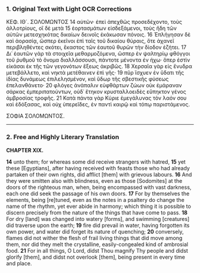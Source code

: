 ### 1. Original Text with Light OCR Corrections

ΚΕΦ. ΙΘ´. ΣΟΛΟΜΩΝΤΟΣ
14 αὐτῶν· ἐπεὶ ἀπεχθῶς προσεδέχοντο, τοὺς ἀλλοτρίους, οἳ δὲ μετὰ
15 ἑορτασμάτων εἰσδεξάμενοι, τοὺς ἤδη τῶν αὐτῶν μετεσχηκότας
δικαίων δεινοῖς ἐκάκωσαν πόνοις.
16 Ἐπλήγησαν δὲ καὶ ἀορασίᾳ, ὥσπερ ἐκεῖνοι ἐπὶ ταῖς τοῦ δικαίου θύραις, ὅτε ἀχανεῖ περιβληθέντες σκότει, ἕκαστος τῶν ἑαυτοῦ θυρῶν τὴν δίοδον ἐζήτει.
17 Δι᾽ ἑαυτῶν γὰρ τὰ στοιχεῖα μεθαρμοζόμενα, ὥσπερ ἐν ψαλτηρίῳ φθόγγοι τοῦ ῥυθμοῦ τὸ ὄνομα διαλλάσσουσι, πάντοτε μένοντα ἐν ἠχω· ὅπερ ἐστὶν εἰκάσαι ἐκ τῆς τῶν γεγονότων ἕξεως ἀκριβῶς.
18 Χερσαῖα γὰρ εἰς ἔνυδρα μετεβάλλετο, καὶ νηκτὰ μετέθαινεν ἐπὶ γῆς·
19 πῦρ ἴσχυεν ἐν ὕδατι τῆς ἰδίας δυνάμεως ἐπιλελησμένον, καὶ ὕδωρ τῆς σβεστικῆς φύσεως ἐπελανθάνετο·
20 φλόγες ἀνάπαλιν εὐφθάρτων ζώων οὐκ ἐμάραναν σάρκας ἐμπεριπατούντων, οὐδ᾽ ἔτηκον κρυσταλλοειδὲς εὔπηκτον γένος ἀμβροσίας τροφῆς.
21 Κατὰ πάντα γὰρ Κύριε ἐμεγάλυνας τὸν λαόν σου καὶ ἐδόξασας, καὶ οὐχ ὑπερεῖδες, ἐν παντὶ καιρῷ καὶ τόπῳ παριστάμενος.

ΣΟΦΙΑ ΣΟΛΟΜΩΝΤΟΣ.

---

### 2. Free and Highly Literary Translation

**CHAPTER XIX.**

**14** unto them; for whereas some did receive strangers with hatred,
**15** yet these [Egyptians], after having received with feasts those who had already partaken of their own rights, did afflict [them] with grievous labours.
**16** And they were smitten also with blindness, even as those [Sodomites] at the doors of the righteous man, when, being encompassed with vast darkness, each one did seek the passage of his own doors.
**17** For by themselves the elements, being [re]tuned, even as the notes in a psaltery do change the name of the rhythm, yet ever abide in harmony; which thing it is possible to discern precisely from the nature of the things that have come to pass.
**18** For dry [land] was changed into watery [forms], and swimming [creatures] did traverse upon the earth;
**19** fire did prevail in water, having forgotten its own power, and water did forget its nature of quenching;
**20** conversely, flames did not wither the flesh of frail living things that did move among them, nor did they melt the crystalline, easily-congealed kind of ambrosial food.
**21** For in all things, O Lord, didst Thou magnify Thy people and didst glorify [them], and didst not overlook [them], being present in every time and place.